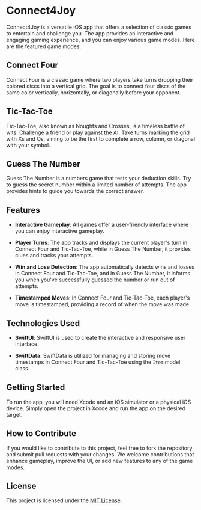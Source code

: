 # Connect4Joy

Connect4Joy is a versatile iOS app that offers a selection of classic games to entertain and challenge you. The app provides an interactive and engaging gaming experience, and you can enjoy various game modes. Here are the featured game modes:

## Connect Four

Connect Four is a classic game where two players take turns dropping their colored discs into a vertical grid. The goal is to connect four discs of the same color vertically, horizontally, or diagonally before your opponent.

## Tic-Tac-Toe

Tic-Tac-Toe, also known as Noughts and Crosses, is a timeless battle of wits. Challenge a friend or play against the AI. Take turns marking the grid with Xs and Os, aiming to be the first to complete a row, column, or diagonal with your symbol.

## Guess The Number

Guess The Number is a numbers game that tests your deduction skills. Try to guess the secret number within a limited number of attempts. The app provides hints to guide you towards the correct answer.

## Features

- **Interactive Gameplay**: All games offer a user-friendly interface where you can enjoy interactive gameplay.
  
- **Player Turns**: The app tracks and displays the current player's turn in Connect Four and Tic-Tac-Toe, while in Guess The Number, it provides clues and tracks your attempts.
  
- **Win and Lose Detection**: The app automatically detects wins and losses in Connect Four and Tic-Tac-Toe, and in Guess The Number, it informs you when you've successfully guessed the number or run out of attempts.

- **Timestamped Moves**: In Connect Four and Tic-Tac-Toe, each player's move is timestamped, providing a record of when the move was made.

## Technologies Used

- **SwiftUI**: SwiftUI is used to create the interactive and responsive user interface.
  
- **SwiftData**: SwiftData is utilized for managing and storing move timestamps in Connect Four and Tic-Tac-Toe using the `Item` model class.

## Getting Started

To run the app, you will need Xcode and an iOS simulator or a physical iOS device. Simply open the project in Xcode and run the app on the desired target.

## How to Contribute

If you would like to contribute to this project, feel free to fork the repository and submit pull requests with your changes. We welcome contributions that enhance gameplay, improve the UI, or add new features to any of the game modes.

## License

This project is licensed under the [MIT License](LICENSE).
